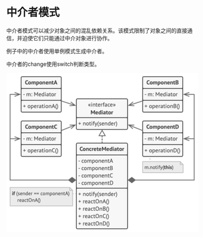 # 中介者模式

中介者模式可以减少对象之间的混乱依赖关系。该模式限制了对象之间的直接通信，并迫使它们只能通过中介对象进行协作。

例子中的中介者使用单例模式生成中介者。

中介者的change使用switch判断类型。

![mediator](../../.img/mediator.png?raw=true)